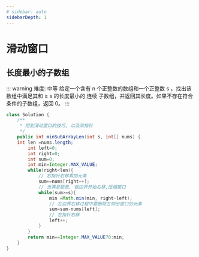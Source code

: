 ```yaml
---
# sidebar: auto
sidebarDepth: 1
---
```

# 滑动窗口
## 长度最小的子数组
::: warning 难度: 中等
给定一个含有 n 个正整数的数组和一个正整数 s ，找出该数组中满足其和 ≥ s 的长度最小的 连续 子数组，并返回其长度。如果不存在符合条件的子数组，返回 0。
:::

```java
class Solution {
    /**
     * 用到滑动窗口的技巧, 以及双指针
     */
    public int minSubArrayLen(int s, int[] nums) {
    int len =nums.length;
        int left=0;
        int right=0;
        int sum=0;
        int min=Integer.MAX_VALUE;
        while(right<len){
            // 右指针右移累加元素
            sum+=nums[right++];
            // 当满足题意, 做边界开始右移,压缩窗口
            while(sum>=s){
                min =Math.min(min, right-left);
                // 左边界右移过程中要删除左侧出窗口的元素
                sum=sum-nums[left];
                // 左指针右移
                left++;
            }
        }
        return min==Integer.MAX_VALUE?0:min;
    }
}
```